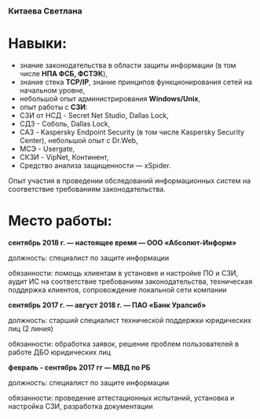 ### Китаева Светлана
# Навыки:
- знание законодательства в области защиты информации (в том числе **НПА ФСБ, ФСТЭК**),
- знание стека **TCP/IP**, знание принципов функционирования сетей на начальном уровне,
- небольшой опыт администрирования **Windows/Unix**,
- опыт работы с **СЗИ**:
- СЗИ от НСД - Secret Net Studio, Dallas Lock,
- СДЗ - Соболь, Dallas Lock,
- САЗ - Kaspersky Endpoint Security (в том числе Kaspersky Security Center), небольшой опыт с Dr.Web,
- МСЭ - Usergate,
- СКЗИ - VipNet, Континент,
- Средство анализа защищенности — xSpider.

Опыт участия в проведении обследований информационных систем на соответствие
требованиям законодательства.
# Место работы:
**сентябрь 2018 г. — настоящее время — ООО «Абсолют-Информ»**

должность: специалист по защите информации

обязанности: помощь клиентам в установке и настройке ПО и СЗИ, аудит ИС на
соответствие требованиям законодательства, техническая поддержка клиентов,
сопровождение локальной сети компании

**сентябрь 2017 г. — август 2018 г. — ПАО «Банк Уралсиб»**

должность: старший специалист технической поддержки юридических лиц (2 линия)

обязанности: обработка заявок, решение проблем пользователей в работе ДБО
юридических лиц

**февраль - сентябрь 2017 гг — МВД по РБ**

должность: специалист по защите информации

обязанности: проведение аттестационных испытаний, установка и настройка СЗИ,
разработка документации
